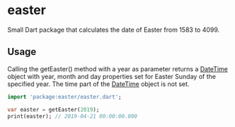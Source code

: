 # easter

Small Dart package that calculates the date of Easter from 1583 to 4099.

## Usage

Calling the getEaster() method with a year as parameter returns a [DateTime](https://api.dartlang.org/stable/2.2.0/dart-core/DateTime-class.html) object with year, month and day properties set for Easter Sunday of the specified year. The time part of the [DateTime](https://api.dartlang.org/stable/2.2.0/dart-core/DateTime-class.html) object is not set.

```dart
import 'package:easter/easter.dart';

var easter = getEaster(2019);
print(easter); // 2019-04-21 00:00:00.000
```